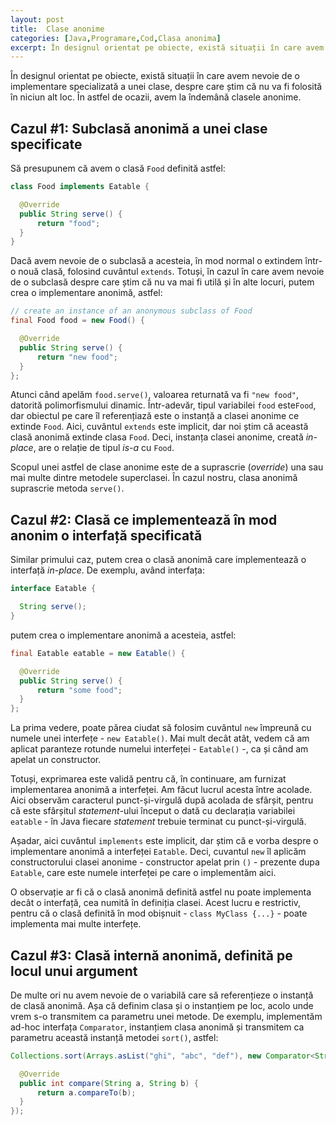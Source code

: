 ```yaml
---
layout: post
title:  Clase anonime
categories: [Java,Programare,Cod,Clasa anonima]
excerpt: În designul orientat pe obiecte, există situații în care avem nevoie de o implementare specializată a unei clase, despre care știm că nu va fi folosită în niciun alt loc. În astfel de ocazii, avem la îndemână clasele anonime.
---
```


În designul orientat pe obiecte, există situații în care avem nevoie de o implementare specializată a unei clase, despre care știm că nu va fi folosită în niciun alt loc. În astfel de ocazii, avem la îndemână clasele anonime.

## Cazul #1: Subclasă anonimă a unei clase specificate

Să presupunem că avem o clasă `Food` definită astfel:

```java
class Food implements Eatable {

  @Override
  public String serve() {
      return "food";
  }
}
```
      
Dacă avem nevoie de o subclasă a acesteia, în mod normal o extindem într-o nouă clasă, folosind cuvântul `extends`.
Totuși, în cazul în care avem nevoie de o subclasă despre care știm că nu va mai fi utilă și în alte locuri,
putem crea o implementare anonimă, astfel:

```java
// create an instance of an anonymous subclass of Food
final Food food = new Food() {

  @Override
  public String serve() {
      return "new food";
  }
};
```

Atunci când apelăm `food.serve()`, valoarea returnată va fi `"new food"`, datorită polimorfismului dinamic.
Într-adevăr, tipul variabilei `food` este`Food`, dar obiectul pe care îl referențiază este o instanță a clasei anonime
ce extinde `Food`.
Aici, cuvântul `extends` este implicit, dar noi știm că această clasă anonimă extinde clasa `Food`. Deci,
instanța clasei anonime, creată *in-place*, are o relație de tipul *is-a* cu `Food`.

Scopul unei astfel de clase anonime este de a suprascrie (*override*) una sau mai multe dintre metodele superclasei.
În cazul nostru, clasa anonimă suprascrie metoda `serve()`.

## Cazul #2: Clasă ce implementează în mod anonim o interfață specificată

Similar primului caz, putem crea o clasă anonimă care implementează o interfață *in-place*.
De exemplu, având interfața:

```java
interface Eatable {

  String serve();
}
```

putem crea o implementare anonimă a acesteia, astfel:

```java
final Eatable eatable = new Eatable() {

  @Override
  public String serve() {
      return "some food";
  }
};
```

La prima vedere, poate părea ciudat să folosim cuvântul `new` împreună cu numele unei interfețe - `new Eatable()`.
Mai mult decât atât, vedem că am aplicat paranteze rotunde numelui interfeței - `Eatable()` -, ca și când am apelat
un constructor.

Totuși, exprimarea este validă pentru că, în continuare, am furnizat implementarea anonimă a interfeței. Am făcut
lucrul acesta între acolade. Aici observăm caracterul punct-și-virgulă după acolada de sfârșit, pentru că este sfârșitul
*statement*-ului început o dată cu declarația variabilei `eatable` - în Java fiecare *statement* trebuie terminat cu
punct-și-virgulă.

Așadar, aici cuvântul `implements` este implicit, dar știm că e vorba despre o implementare anonimă a interfeței `Eatable`.
Deci, cuvantul `new` îl aplicăm constructorului clasei anonime - constructor apelat prin `()` - prezente dupa `Eatable`,
care este numele interfeței pe care o implementăm aici.

O observație ar fi că o clasă anonimă definită astfel nu poate implementa decât o interfață, cea numită în definiția clasei.
Acest lucru e restrictiv, pentru că o clasă definită în mod obișnuit - `class MyClass {...}` - poate implementa mai multe
interfețe. 

## Cazul #3: Clasă internă anonimă, definită pe locul unui argument

De multe ori nu avem nevoie de o variabilă care să referențieze o instanță de clasă anonimă. Așa că definim clasa
și o instanțiem pe loc, acolo unde vrem s-o transmitem ca parametru unei metode.
De exemplu, implementăm ad-hoc interfața `Comparator`, instanțiem clasa anonimă și transmitem ca parametru
această instanță metodei `sort()`, astfel:

```java
Collections.sort(Arrays.asList("ghi", "abc", "def"), new Comparator<String>() {

  @Override
  public int compare(String a, String b) {
      return a.compareTo(b);
  }
});
```

